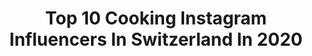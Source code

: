 ---
title: Top 10 Cooking Instagram Influencers In Switzerland In 2020
description: >-
  Find top cooking Instagram influencers in Switzerland in 2020. Most popular hashtags: #switzerland #vegan #swiss #healthyfood.
platform: Instagram
profiles:
  - username: "indie.marea"
    fullname: >-
      Laura | Photographer
    location: "Switzerland"
    followers: 17063
    engagement: 317
    commentsToLikes: 0.097335
    id: ck14jk4q2krld0i19yvbzipt0
    verified: false
    hashtags: "#dronepilot, #noodles, #travelgirl, #travelingislife"
  - username: "saturday.and.sunday"
    fullname: >-
      Loredana und Kilian 🇨🇭
    location: "Switzerland"
    followers: 18606
    engagement: 931
    commentsToLikes: 0.134186
    id: ck8t72we7fggl0j787r915i66
    verified: false
    hashtags: "#papablog, #citylove, #baselamimrhy, #geheimestalent"
  - username: "asuhsworld"
    fullname: >-
      Asudeh Immer آسوده ایمر
    location: "Switzerland"
    followers: 517294
    engagement: 761
    commentsToLikes: 0.051590
    id: ck0w5wmju5sjz0i19v1nyamlr
    verified: false
    hashtags: "#naturelovers, #frankreich, #womenempowerment, #baluchistan"
  - username: "maria_bruggner"
    fullname: >-
      Maria Bruggner
    location: "Switzerland"
    followers: 28177
    engagement: 274
    commentsToLikes: 0.134712
    id: ck14jq9hmlni80i19r2hho9z8
    verified: false
    hashtags: "#spreitenbach, #workout, #austria, #hautpflege"
  - username: "madame.caviar"
    fullname: >-
      • O p h é l i a 🥐 •
    location: "Switzerland"
    followers: 5704
    engagement: 915
    commentsToLikes: 0.166389
    id: ck5hjzz7qhjr20i11nr78pv3p
    verified: false
    hashtags: "#outfit, #genevabloggersquad, #cinnamonrolls, #pancakes"
  - username: "by_dreia"
    fullname: >-
      𝐀𝐧𝐝𝐫𝐞𝐢𝐚 𝐒𝐚𝐧𝐭𝐨𝐬
    location: "Switzerland"
    followers: 19693
    engagement: 322
    commentsToLikes: 0.025305
    id: ck6u7q12umzw60j71z2rwwnte
    verified: false
    hashtags: "#sneakerslovers, #homeparty, #homefood, #couchtime"
  - username: "kitchen___chef"
    fullname: >-
      Food Blogger | Switzerland
    location: "Switzerland"
    followers: 5033
    engagement: 1917
    commentsToLikes: 0.025194
    id: ck6u3s2obzjy70j716q79wrwi
    verified: false
    hashtags: "#eatgood, #beautifulcuisines, #erdbeeren, #fitfoodie"
  - username: "laurenhowe"
    fullname: >-
      Lauren Howe
    location: "Switzerland"
    followers: 38036
    engagement: 329
    commentsToLikes: 0.030492
    id: ck1349nukvdl10i19di0x5twk
    verified: true
    hashtags: "#cardib, #fyp, #easymakeup, #feastmodeactivated"
  - username: "sonyayoncheva"
    fullname: >-
      Sonya Yoncheva
    location: "Switzerland"
    followers: 56249
    engagement: 244
    commentsToLikes: 0.040478
    id: ck6u3154lv2yw0j71l62huzhz
    verified: true
    hashtags: "#sophia, #genius, #happywomensday, #onlygoodvibes"
  - username: "dirkkoy"
    fullname: >-
      Dirk Koy Image and Motion
    location: "Switzerland"
    followers: 83508
    engagement: 505
    commentsToLikes: 0.012471
    id: ck55loj8u225q0i11p0oaw6fj
    verified: false
    hashtags: "#hodies, #river, #shape, #dronestagram"
---